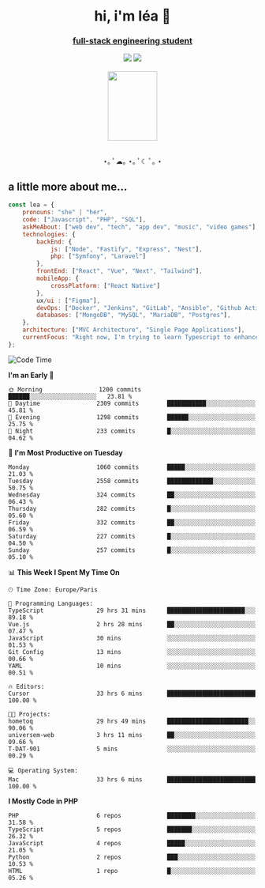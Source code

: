 <h1 align="center">hi, i'm léa 🌙</h1>
<h3 align="center"><ins>full-stack engineering student</ins></h3>  
<div align="center">
  <a href="https://www.linkedin.com/in/lea-reiter22/"><img src="https://img.shields.io/badge/LinkedIn-0077B5?style=for-the-badge&logo=linkedin&logoColor=white"/></a>
  <a href="mailto:lea.reiter@outlook.fr"><img src="https://img.shields.io/badge/Contact-2A2A2A?style=for-the-badge&logo=minutemailer&logoColor=white"/></a>
</div>
<br>
  <div align="center">  <img src="https://github.com/xmnchild/xmnchild/blob/main/1702415560_StardewValleyHappyGreyCat.png" height="140" width="100"/>
</div>
<br>
  <p align="center">
                 ⋆｡ ﾟ☁︎｡ ⋆｡ ﾟ☾ ﾟ｡ ⋆
  </p>
  <h2>a little more about me...</h2>
  
```js
const lea = {
    pronouns: "she" | "her",
    code: ["Javascript", "PHP", "SQL"],
    askMeAbout: ["web dev", "tech", "app dev", "music", "video games"],
    technologies: {
        backEnd: {
            js: ["Node", "Fastify", "Express", "Nest"],
            php: ["Symfony", "Laravel"]
        },
        frontEnd: ["React", "Vue", "Next", "Tailwind"],
        mobileApp: {
            crossPlatform: ["React Native"]
        },
        ux/ui : ["Figma"],
        devOps: ["Docker", "Jenkins", "GitLab", "Ansible", "Github Actions"],
        databases: ["MongoDB", "MySQL", "MariaDB", "Postgres"],
    },
    architecture: ["MVC Architecture", "Single Page Applications"],
    currentFocus: "Right now, I'm trying to learn Typescript to enhance my Javascript development.",
};
```
<!--START_SECTION:waka-->
![Code Time](http://img.shields.io/badge/Code%20Time-221%20hrs%2044%20mins-blue)

**I'm an Early 🐤** 

```text
🌞 Morning                1200 commits        ██████░░░░░░░░░░░░░░░░░░░   23.81 % 
🌆 Daytime                2309 commits        ███████████░░░░░░░░░░░░░░   45.81 % 
🌃 Evening                1298 commits        ██████░░░░░░░░░░░░░░░░░░░   25.75 % 
🌙 Night                  233 commits         █░░░░░░░░░░░░░░░░░░░░░░░░   04.62 % 
```
📅 **I'm Most Productive on Tuesday** 

```text
Monday                   1060 commits        █████░░░░░░░░░░░░░░░░░░░░   21.03 % 
Tuesday                  2558 commits        █████████████░░░░░░░░░░░░   50.75 % 
Wednesday                324 commits         ██░░░░░░░░░░░░░░░░░░░░░░░   06.43 % 
Thursday                 282 commits         █░░░░░░░░░░░░░░░░░░░░░░░░   05.60 % 
Friday                   332 commits         ██░░░░░░░░░░░░░░░░░░░░░░░   06.59 % 
Saturday                 227 commits         █░░░░░░░░░░░░░░░░░░░░░░░░   04.50 % 
Sunday                   257 commits         █░░░░░░░░░░░░░░░░░░░░░░░░   05.10 % 
```


📊 **This Week I Spent My Time On** 

```text
🕑︎ Time Zone: Europe/Paris

💬 Programming Languages: 
TypeScript               29 hrs 31 mins      ██████████████████████░░░   89.18 % 
Vue.js                   2 hrs 28 mins       ██░░░░░░░░░░░░░░░░░░░░░░░   07.47 % 
JavaScript               30 mins             ░░░░░░░░░░░░░░░░░░░░░░░░░   01.53 % 
Git Config               13 mins             ░░░░░░░░░░░░░░░░░░░░░░░░░   00.66 % 
YAML                     10 mins             ░░░░░░░░░░░░░░░░░░░░░░░░░   00.51 % 

🔥 Editors: 
Cursor                   33 hrs 6 mins       █████████████████████████   100.00 % 

🐱‍💻 Projects: 
hometoq                  29 hrs 49 mins      ███████████████████████░░   90.06 % 
universem-web            3 hrs 11 mins       ██░░░░░░░░░░░░░░░░░░░░░░░   09.66 % 
T-DAT-901                5 mins              ░░░░░░░░░░░░░░░░░░░░░░░░░   00.29 % 

💻 Operating System: 
Mac                      33 hrs 6 mins       █████████████████████████   100.00 % 
```

**I Mostly Code in PHP** 

```text
PHP                      6 repos             ████████░░░░░░░░░░░░░░░░░   31.58 % 
TypeScript               5 repos             ███████░░░░░░░░░░░░░░░░░░   26.32 % 
JavaScript               4 repos             █████░░░░░░░░░░░░░░░░░░░░   21.05 % 
Python                   2 repos             ███░░░░░░░░░░░░░░░░░░░░░░   10.53 % 
HTML                     1 repo              █░░░░░░░░░░░░░░░░░░░░░░░░   05.26 % 
```




<!--END_SECTION:waka-->
